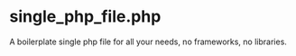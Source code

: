 # single_php_file.php
A boilerplate single php file for all your needs, no frameworks, no libraries. 
